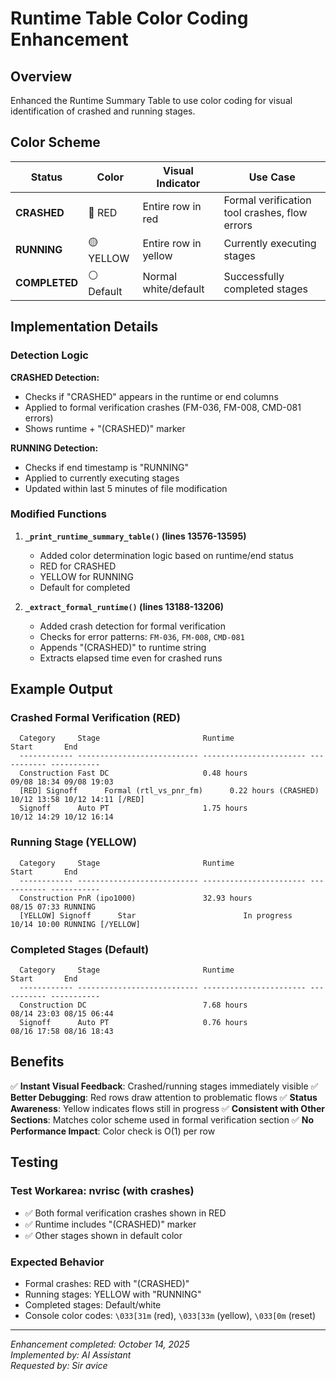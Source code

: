 # Runtime Table Color Coding Enhancement

## Overview
Enhanced the Runtime Summary Table to use color coding for visual identification of crashed and running stages.

## Color Scheme

| Status | Color | Visual Indicator | Use Case |
|--------|-------|------------------|----------|
| **CRASHED** | 🔴 RED | Entire row in red | Formal verification tool crashes, flow errors |
| **RUNNING** | 🟡 YELLOW | Entire row in yellow | Currently executing stages |
| **COMPLETED** | ⚪ Default | Normal white/default | Successfully completed stages |

## Implementation Details

### Detection Logic

**CRASHED Detection:**
- Checks if "CRASHED" appears in the runtime or end columns
- Applied to formal verification crashes (FM-036, FM-008, CMD-081 errors)
- Shows runtime + "(CRASHED)" marker

**RUNNING Detection:**
- Checks if end timestamp is "RUNNING"
- Applied to currently executing stages
- Updated within last 5 minutes of file modification

### Modified Functions

1. **`_print_runtime_summary_table()` (lines 13576-13595)**
   - Added color determination logic based on runtime/end status
   - RED for CRASHED
   - YELLOW for RUNNING
   - Default for completed

2. **`_extract_formal_runtime()` (lines 13188-13206)**
   - Added crash detection for formal verification
   - Checks for error patterns: `FM-036`, `FM-008`, `CMD-081`
   - Appends "(CRASHED)" to runtime string
   - Extracts elapsed time even for crashed runs

## Example Output

### Crashed Formal Verification (RED)
```
  Category     Stage                       Runtime                 Start       End        
  ------------ --------------------------- ----------------------- ----------- -----------
  Construction Fast DC                     0.48 hours              09/08 18:34 09/08 19:03
  [RED] Signoff      Formal (rtl_vs_pnr_fm)      0.22 hours (CRASHED)    10/12 13:58 10/12 14:11 [/RED]
  Signoff      Auto PT                     1.75 hours              10/12 14:29 10/12 16:14
```

### Running Stage (YELLOW)
```
  Category     Stage                       Runtime                 Start       End        
  ------------ --------------------------- ----------------------- ----------- -----------
  Construction PnR (ipo1000)               32.93 hours             08/15 07:33 RUNNING
  [YELLOW] Signoff      Star                        In progress             10/14 10:00 RUNNING [/YELLOW]
```

### Completed Stages (Default)
```
  Category     Stage                       Runtime                 Start       End        
  ------------ --------------------------- ----------------------- ----------- -----------
  Construction DC                          7.68 hours              08/14 23:03 08/15 06:44
  Signoff      Auto PT                     0.76 hours              08/16 17:58 08/16 18:43
```

## Benefits

✅ **Instant Visual Feedback**: Crashed/running stages immediately visible
✅ **Better Debugging**: Red rows draw attention to problematic flows
✅ **Status Awareness**: Yellow indicates flows still in progress
✅ **Consistent with Other Sections**: Matches color scheme used in formal verification section
✅ **No Performance Impact**: Color check is O(1) per row

## Testing

### Test Workarea: nvrisc (with crashes)
- ✅ Both formal verification crashes shown in RED
- ✅ Runtime includes "(CRASHED)" marker
- ✅ Other stages shown in default color

### Expected Behavior
- Formal crashes: RED with "(CRASHED)"
- Running stages: YELLOW with "RUNNING"
- Completed stages: Default/white
- Console color codes: `\033[31m` (red), `\033[33m` (yellow), `\033[0m` (reset)

---

*Enhancement completed: October 14, 2025*  
*Implemented by: AI Assistant*  
*Requested by: Sir avice*
